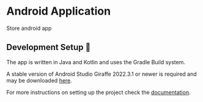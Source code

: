 # Android Application
Store android app

## Development Setup 👣

The app is written in Java and Kotlin and uses the Gradle Build system.

A stable version of Android Studio Giraffe 2022.3.1 or newer is required and may be downloaded
[here](https://developer.android.com/studio/).

For more instructions on setting up the project check the [documentation]().
